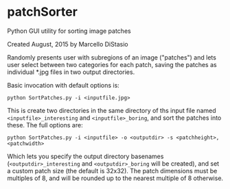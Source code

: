 # patchSorter
Python GUI utility for sorting image patches

Created August, 2015 by Marcello DiStasio

Randomly presents user with subregions of an image ("patches") and lets user select between two categories for each patch, saving the patches as individual *.jpg files in two output directories.

Basic invocation with default options is:
```
python SortPatches.py -i <inputfile.jpg>
```
This is create two directories in the same directory of ths input file named `<inputfile>_interesting` and `<inputfile>_boring`, and sort the patches into these.  The full options are:
```
python SortPatches.py -i <inputfile> -o <outputdir> -s <patchheight>,<patchwidth>
```
Which lets you specify the output directory basenames (`<outputdir>_interesting` and `<outputdir>_boring` will be created), and set a custom patch size (the default is 32x32).  The patch dimensions must be multiples of 8, and will be rounded up to the nearest multiple of 8 otherwise.

